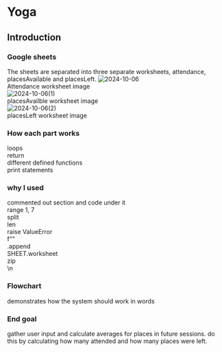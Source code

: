 # Yoga


## Introduction


### Google sheets
The sheets are separated into three separate worksheets, attendance, placesAvailable and placesLeft.
![2024-10-06](https://github.com/user-attachments/assets/316b38c9-4a6c-415d-ae09-900af7b004a7)
<br>Attendance worksheet image<br>
![2024-10-06(1)](https://github.com/user-attachments/assets/471e9f73-8fb6-4490-8c99-d6c288c925a8)
<br>placesAvailble worksheet image<br>
![2024-10-06(2)](https://github.com/user-attachments/assets/dcabfd5c-c6cb-46fc-9631-c3e5e66ded30)
<br>placesLeft worksheet image<br>


### How each part works
loops<br>
return<br>
different defined functions<br>
print statements<br>


### why I used
commented out section and code under it<br>
range 1, 7<br>
split<br>
len<br>
raise ValueError<br>
f""<br>
.append<br>
SHEET.worksheet<br>
zip<br>
\n<br>



### Flowchart
demonstrates how the system should work in words


### End goal
gather user input and calculate averages for places in future sessions. do this by calculating how many attended and how many places were left.

